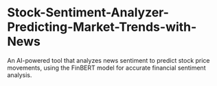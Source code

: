 # Stock-Sentiment-Analyzer-Predicting-Market-Trends-with-News
An AI-powered tool that analyzes news sentiment to predict stock price movements, using the FinBERT model for accurate financial sentiment analysis.
